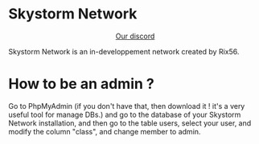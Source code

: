 # Skystorm Network

<p align="center">
  <a href=https://discord.gg/RTDJN5Acw7>Our discord</a>
</p>

Skystorm Network is an in-developpement network created by Rix56.


# How to be an admin ?

Go to PhpMyAdmin (if you don't have that, then download it ! it's a very useful tool for manage DBs.) and go to the database of your Skystorm Network installation,
and then go to the table users, select your user, and modify the column "class", and change member to admin.
